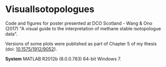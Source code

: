 # VisualIsotopologues
Code and figures for poster presented at DCO Scotland - Wang &amp; Ono (2017) "A visual guide to the interpretation of methane stable isotopologue data". 

Versions of some plots were published as part of Chapter 5 of my thesis (doi: [10.1575/1912/9052](http://dx.doi.org/10.1575/1912/9052)).

**System** MATLAB R2012b (8.0.0.783) 64-bit Windows 7.